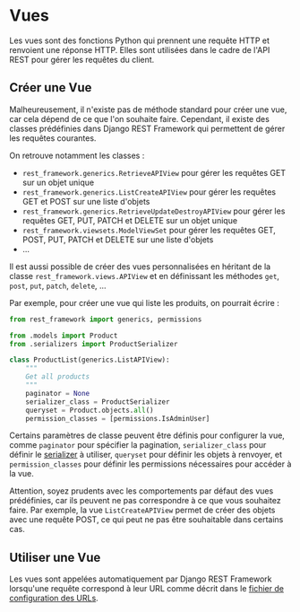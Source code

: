 # Vues

Les vues sont des fonctions Python qui prennent une requête HTTP et renvoient
une réponse HTTP. Elles sont utilisées dans le cadre de l'API REST pour gérer
les requêtes du client.

## Créer une Vue

Malheureusement, il n'existe pas de méthode standard pour créer une vue, car
cela dépend de ce que l'on souhaite faire. Cependant, il existe des classes
prédéfinies dans Django REST Framework qui permettent de gérer les requêtes
courantes.

On retrouve notamment les classes :
- `rest_framework.generics.RetrieveAPIView` pour gérer les requêtes GET sur un
    objet unique
- `rest_framework.generics.ListCreateAPIView` pour gérer les requêtes GET et
  POST sur une liste d'objets
- `rest_framework.generics.RetrieveUpdateDestroyAPIView` pour gérer les requêtes
    GET, PUT, PATCH et DELETE sur un objet unique
- `rest_framework.viewsets.ModelViewSet` pour gérer les requêtes GET, POST, PUT,
    PATCH et DELETE sur une liste d'objets
- ...

Il est aussi possible de créer des vues personnalisées en héritant de la classe
`rest_framework.views.APIView` et en définissant les méthodes `get`, `post`,
`put`, `patch`, `delete`, ...

Par exemple, pour créer une vue qui liste les produits, on pourrait écrire :

```python
from rest_framework import generics, permissions

from .models import Product
from .serializers import ProductSerializer

class ProductList(generics.ListAPIView):
    """
    Get all products
    """
    paginator = None
    serializer_class = ProductSerializer
    queryset = Product.objects.all()
    permission_classes = [permissions.IsAdminUser]
```

Certains paramètres de classe peuvent être définis pour configurer la vue, comme
`paginator` pour spécifier la pagination, `serializer_class` pour définir le
[serializer](./serializers.md) à utiliser, `queryset` pour définir les objets à
renvoyer, et `permission_classes` pour définir les permissions nécessaires pour
accéder à la vue.

Attention, soyez prudents avec les comportements par défaut des vues
prédéfinies, car ils peuvent ne pas correspondre à ce que vous souhaitez faire.
Par exemple, la vue `ListCreateAPIView` permet de créer des objets avec une
requête POST, ce qui peut ne pas être souhaitable dans certains cas.

## Utiliser une Vue

Les vues sont appelées automatiquement par Django REST Framework lorsqu'une
requête correspond à leur URL comme décrit dans le [fichier de configuration des
URLs](./endpoints.md).